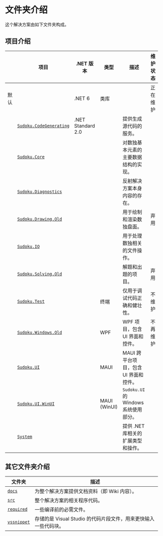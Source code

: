 ﻿# 文件夹介绍
这个解决方案由如下文件夹构成。

## 项目介绍

|      | 项目                                                         | .NET 版本         | 类型         | 描述                                  | 维护状态 |
| ---- | ------------------------------------------------------------ | ----------------- | ------------ | ------------------------------------- | -------- |
| 默认 |                                                              | .NET 6            | 类库         |                                       | 正在维护 |
|      | [`Sudoku.CodeGenerating`](https://github.com/SunnieShine/Sudoku/tree/main/src/Sudoku.CodeGenerating) | .NET Standard 2.0 |              | 提供生成源代码的服务。                |          |
|      | [`Sudoku.Core`](https://github.com/SunnieShine/Sudoku/tree/main/src/Sudoku.Core) |                   |              | 对数独基本元素的主要数据结构的实现。  |          |
|      | [`Sudoku.Diagnostics`](https://github.com/SunnieShine/Sudoku/tree/main/src/Sudoku.Diagnostics) |                   |              | 反射解决方案本身内容的存在。          |          |
|      | [`Sudoku.Drawing.Old`](https://github.com/SunnieShine/Sudoku/tree/main/src/Sudoku.Drawing.Old) |                   |              | 用于绘制和渲染数独盘面。              | 弃用     |
|      | [`Sudoku.IO`](https://github.com/SunnieShine/Sudoku/tree/main/src/Sudoku.IO) |                   |              | 用于处理数独相关的文件操作。          |          |
|      | [`Sudoku.Solving.Old`](https://github.com/SunnieShine/Sudoku/tree/main/src/Sudoku.Solving.Old) |                   |              | 解题和出题的项目。                    | 弃用     |
|      | [`Sudoku.Test`](https://github.com/SunnieShine/Sudoku/tree/main/src/Sudoku.Test) |                   | 终端         | 仅用于调试代码正确和健壮性。          | 不维护   |
|      | [`Sudoku.Windows.Old`](https://github.com/SunnieShine/Sudoku/tree/main/src/Sudoku.Windows.Old) |                   | WPF          | WPF 项目，包含 UI 界面和控件。        | 不再维护 |
|      | [`Sudoku.UI`](https://github.com/SunnieShine/Sudoku/tree/main/src/Sudoku.UI/Sudoku.UI) |                   | MAUI         | MAUI 跨平台项目，包含 UI 界面和控件。 |          |
|      | [`Sudoku.UI.WinUI`](https://github.com/SunnieShine/Sudoku/tree/main/src/Sudoku.UI/Sudoku.UI.WinUI) |                   | MAUI (WinUI) | `Sudoku.UI` 的 Windows 系统使用部分。 |          |
|      | [`System`](https://github.com/SunnieShine/Sudoku/tree/main/src/System) |                   |              | 提供 .NET 库相关的扩展类型和操作。    |          |

## 其它文件夹介绍

| 文件夹                                                       | 描述                                                         |
| ------------------------------------------------------------ | ------------------------------------------------------------ |
| [`docs`](https://github.com/SunnieShine/Sudoku/tree/main/src/docs) | 为整个解决方案提供文档资料（即 Wiki 内容）。                 |
| [`src`](https://github.com/SunnieShine/Sudoku/tree/main/src/src) | 整个解决方案的相关程序代码。                                 |
| [`required`](https://github.com/SunnieShine/Sudoku/tree/main/src/required) | 一些编译前的必需文件。                                       |
| [`vssnippet`](https://github.com/SunnieShine/Sudoku/tree/main/src/required/vssnippet) | 存储的是 Visual Studio 的代码片段文件，用来更快输入一些代码块。 |